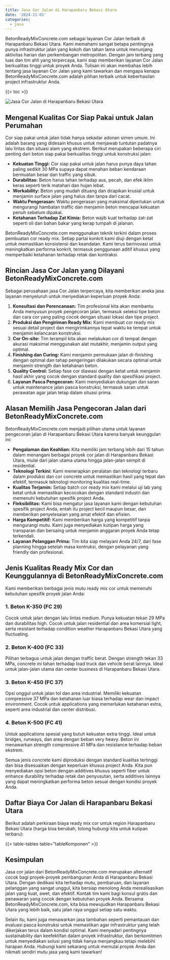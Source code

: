 ```yaml
---
title: Jasa Cor Jalan di Harapanbaru Bekasi Utara
date: '2024-11-01'
categories:
  - jasa
---
```


BetonReadyMixConcrete.com sebagai layanan Cor Jalan terbaik di Harapanbaru Bekasi Utara. Kami memahami sangat betapa pentingnya punya infrastruktur jalan yang kokoh dan tahan lama untuk menunjang aktivitas harian dan perkembangan metropolitan. Dengan jam terbang yang luas dan tim ahli yang terpercaya, kami siap memberikan layanan Cor Jalan berkualitas tinggi untuk proyek Anda. Tulisan ini akan membahas lebih tentang jasa layanan Cor Jalan yang kami tawarkan dan mengapa kenapa BetonReadyMixConcrete.com adalah pilihan terbaik untuk keberhasilan project infrastruktur Anda.

{{< toc >}}

![Jasa Cor Jalan di Harapanbaru Bekasi Utara](https://betoncor8.github.io/cor/harga-beton-readymix-concrete%20(27).png)

## Mengenal Kualitas Cor Siap Pakai untuk Jalan Perumahan

Cor siap pakai untuk jalan tidak hanya sekadar adonan simen umum. Ini adalah barang yang didesain khusus untuk menjawab tuntutan padatnya lalu lintas dan situasi alam yang ekstrem. Berikut merupakan beberapa ciri penting dari beton siap pakai berkualitas tinggi untuk konstruksi jalan:

- **Kekuatan Tinggi:** Cor siap pakai untuk jalan harus punya daya tahan paling sedikit 30 MPa supaya dapat menahan beban kendaraan bermuatan besar dan traffic yang sibuk.
- **Durabilitas:** Beton harus tahan terhadap aus, pecah, dan efek iklim keras seperti terik matahari dan hujan lebat.
- **Workability:** Beton yang mudah dituang dan dirapikan krusial untuk menjamin surface jalan yang halus dan tanpa dari cacat.
- **Waktu Pengerasan:** Waktu pengerasan yang maksimal diperlukan untuk mengurangi hambatan traffic dan menjamin beton mencapai kekuatan penuh sebelum dipakai.
- **Ketahanan Terhadap Zat Kimia:** Beton wajib kuat terhadap zat-zat seperti oli dan bahan bakar yang kerap tumpah di jalanan.

BetonReadyMixConcrete.com menggunakan teknik terkini dalam proses pembuatan cor ready mix. Setiap partai konkrit kami diuji dengan ketat untuk memastikan konsistensi dan keandalan. Kami terus berinovasi untuk meningkatkan performa konkrit, termasuk penggunaan aditif khusus yang memperbaiki ketahanan terhadap retak dan kontraksi.

## Rincian Jasa Cor Jalan yang Dilayani BetonReadyMixConcrete.com

Sebagai perusahaan jasa Cor Jalan terpercaya, kita memberikan aneka jasa layanan menyeluruh untuk menyediakan keperluan proyek Anda:

1. **Konsultasi dan Perencanaan:** Tim profesional kita akan membantu Anda menyusun proyek pengecoran jalan, termasuk seleksi tipe beton dan cara cor yang paling cocok dengan situasi lokasi dan tipe project.
2. **Produksi dan Pengiriman Ready Mix:** Kami membuat cor ready mix sesuai detail project dan mengirimkannya tepat waktu ke tempat untuk menjamin kelancaran konstruksi.
3. **Cor On-site:** Tim terampil kita akan melakukan cor di tempat dengan akurasi maksimal menggunakan alat mutakhir, menjamin output yang optimal.
4. **Finishing dan Curing:** Kami menjamin permukaan jalan di-finishing dengan optimal dan tahap pengeringan dilakukan secara optimal untuk menjamin strength dan ketahanan beton.
5. **Quality Control:** Setiap fase cor diawasi dengan ketat untuk menjamin hasil akhir yang cocok dengan standard quality dan spesifikasi project.
6. **Layanan Pasca Pengecoran:** Kami menyediakan dukungan dan saran untuk maintenance jalan pasca konstruksi, termasuk saran untuk perawatan agar jalan tetap dalam situasi prima.

## Alasan Memilih Jasa Pengecoran Jalan dari BetonReadyMixConcrete.com

BetonReadyMixConcrete.com menjadi pilihan utama untuk layanan pengecoran jalan di Harapanbaru Bekasi Utara karena banyak keunggulan ini:

- **Pengalaman dan Keahlian:** Kita memiliki jam terbang lebih dari 15 tahun dalam menangani berbagai proyek cor jalan di Harapanbaru Bekasi Utara, mulai dari jalan utama utama hingga jalan-jalan sempit di residential.
- **Teknologi Terkini:** Kami menerapkan peralatan dan teknologi terbaru dalam produksi dan cor concrete untuk memastikan hasil yang tepat dan efektif, termasuk teknologi monitoring kualitas real-time.
- **Kualitas Terjamin:** Setiap batch cor ready mix kami melalui uji lab yang ketat untuk memastikan kecocokan dengan standard industri dan memenuhi kebutuhan spesifik project Anda.
- **Fleksibilitas:** Kami bisa mengatur jasa layanan kami dengan kebutuhan spesifik project Anda, entah itu project kecil maupun besar, dan memberikan penyelesaian yang amat efektif dan efisien.
- **Harga Kompetitif:** Kami memberikan harga yang kompetitif tanpa mengurangi mutu. Kami juga menyediakan kutipan harga yang transparan dan bersaing untuk menjamin anggaran proyek Anda tetap terkendali.
- **Layanan Pelanggan Prima:** Tim kita siap melayani Anda 24/7, dari fase planning hingga setelah masa kontruksi, dengan pelayanan yang friendly dan profesional.

## Jenis Kualitas Ready Mix Cor dan Keunggulannya di BetonReadyMixConcrete.com

Kami memberikan berbagai jenis mutu ready mix cor untuk memenuhi kebutuhan spesifik proyek jalan Anda:

### 1\. Beton K-350 (FC 29)

Cocok untuk jalan dengan lalu lintas medium. Punya kekuatan tekan 29 MPa dan durabilitas high. Cocok untuk jalan residential dan area komersial light, serta resistant terhadap condition weather Harapanbaru Bekasi Utara yang fluctuating.

### 2\. Beton K-400 (FC 33)

Pilihan terbagus untuk jalan dengan traffic berat. Dengan strength tekan 33 MPa, concrete ini tahan terhadap load truck dan vehicle berat lainnya. Ideal untuk jalan-jalan utama dan center business di Harapanbaru Bekasi Utara.

### 3\. Beton K-450 (FC 37)

Opsi unggul untuk jalan tol dan area industrial. Memiliki kekuatan compressive 37 MPa dan ketahanan luar biasa terhadap wear dan impact environment. Cocok untuk applications yang memerlukan ketahanan extra, seperti area industrial dan center distribusi.

### 4\. Beton K-500 (FC 41)

Untuk applications spesial yang butuh kekuatan extra tinggi. Ideal untuk bridges, runways, dan area dengan beban very heavy. Beton ini menawarkan strength compressive 41 MPa dan resistance terhadap beban ekstrem.

Semua jenis concrete kami diproduksi dengan standard kualitas tertinggi dan bisa disesuaikan dengan keperluan khusus project Anda. Kita pun menyediakan opsi beton dengan additives khusus seperti fiber untuk enhance durability terhadap retak dan penyusutan, serta additives lainnya yang dapat meningkatkan performa beton sesuai dengan kondisi proyek Anda.

## Daftar Biaya Cor Jalan di Harapanbaru Bekasi Utara

Berikut adalah perkiraan biaya ready mix cor untuk region Harapanbaru Bekasi Utara (harga bisa berubah, tolong hubungi kita untuk kutipan terbaru):

{{< table-tables table="tableKomponen" >}}

## Kesimpulan

Jasa cor jalan dari BetonReadyMixConcrete.com merupakan alternatif cocok bagi proyek-proyek pembangunan Anda di Harapanbaru Bekasi Utara. Dengan dedikasi kita terhadap mutu, pembaruan, dan layanan pelanggan yang sangat unggul, kita bersiap menolong Anda merealisasikan jalan yang kuat, awet, dan efektif. Kontak tim kami bagi konsul gratis dan penawaran yang cocok dengan kebutuhan proyek Anda. Bersama BetonReadyMixConcrete.com, kita bisa mewujudkan Harapanbaru Bekasi Utara yang lebih baik, satu jalan raya unggul setiap satu waktu.

Selain itu, kami juga menawarkan jasa tambahan seperti pemantauan dan evaluasi pasca konstruksi untuk memastikan agar infrastruktur yang telah dikerjakan terus dalam kondisi optimal. Kami menyadari pentingnya sustainability dan keefektifan dalam proyek infrastruktur, dan berkomitmen untuk menyediakan solusi yang tidak hanya menjangkau tetapi melebihi harapan Anda. Hubungi kami sekarang untuk memulai proyek Anda dan nikmati sendiri mutu jasa yang kami tawarkan!
